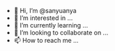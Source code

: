 - 👋 Hi, I’m @sanyuanya
- 👀 I’m interested in ...
- 🌱 I’m currently learning ...
- 💞️ I’m looking to collaborate on ...
- 📫 How to reach me ...

<!---
sanyuanya/sanyuanya is a ✨ special ✨ repository because its `README.md` (this file) appears on your GitHub profile.
You can click the Preview link to take a look at your changes.
--->
